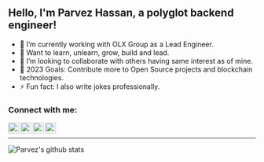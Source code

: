 ## Hello, I'm Parvez Hassan, a polyglot backend engineer!

- 🔭 I’m currently working with OLX Group as a Lead Engineer.
- 🌱 Want to learn, unlearn, grow, build and lead.
- 👯 I’m looking to collaborate with others having same interest as of mine.
- 🥅 2023 Goals: Contribute more to Open Source projects and blockchain technologies.
- ⚡ Fun fact: I also write jokes professionally.


### Connect with me:

[<img align="left" alt="codeSTACKr | LinkedIn" width="22px" src="https://cdn.jsdelivr.net/npm/simple-icons@v3/icons/linkedin.svg" />][linkedin]
[<img align="left" alt="codeSTACKr | Instagram" width="22px" src="https://cdn.jsdelivr.net/npm/simple-icons@v3/icons/instagram.svg" />][instagram]
[<img align="left" alt="codeSTACKr | Twitter" width="22px" src="https://cdn.jsdelivr.net/npm/simple-icons@v3/icons/twitter.svg" />][twitter]
[<img align="left" alt="codeSTACKr | Twitter" width="22px" src="https://cdn.jsdelivr.net/npm/simple-icons@v3/icons/youtube.svg" />][youtube]
<br />

---

[instagram]: https://www.instagram.com/_parvezhassan/
[linkedin]: https://www.linkedin.com/in/parvezhassan/
[twitter]: https://twitter.com/_parvezhassan
[youtube]: https://www.youtube.com/channel/UC-FU1x3FDCKssUChTC0XVZA

![Parvez's github stats](https://github-readme-stats.vercel.app/api?username=parvez3019&count_private=true&show_icons=true&theme=radical)
